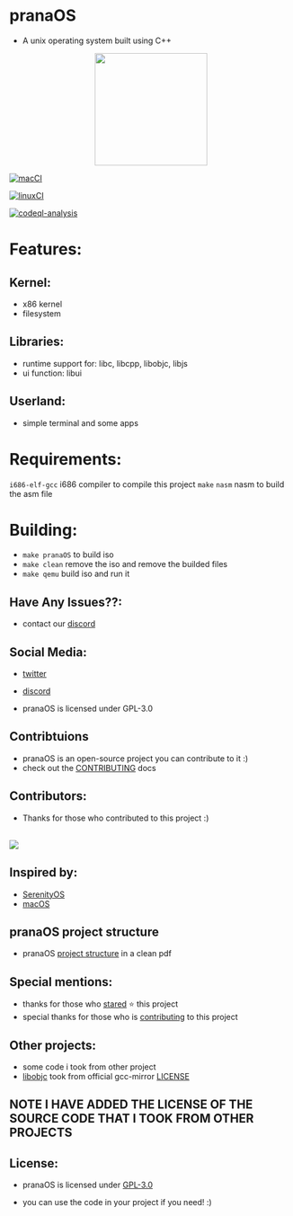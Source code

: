 # pranaOS
- A unix operating system built using C++

<p align="center">
<img src="https://raw.githubusercontent.com/pranaOS/pranaOS/master/imgs/eagle.jpeg" width="200" height="200">
</p>

[![macCI](https://github.com/pranaOS/pranaOS/actions/workflows/macos.yml/badge.svg?branch=master)](https://github.com/pranaOS/pranaOS/actions/workflows/macos.yml)

[![linuxCI](https://github.com/pranaOS/pranaOS/actions/workflows/linux.yml/badge.svg?branch=master)](https://github.com/pranaOS/pranaOS/actions/workflows/linux.yml)

[![codeql-analysis](https://github.com/pranaOS/pranaOS/actions/workflows/codeql-analysis.yml/badge.svg?branch=master)](https://github.com/pranaOS/pranaOS/actions/workflows/codeql-analysis.yml)

# Features:
## Kernel:
- x86 kernel
- filesystem

## Libraries:
- runtime support for: libc, libcpp, libobjc, libjs
- ui function: libui

## Userland:
- simple terminal and some apps

# Requirements:
```i686-elf-gcc``` i686 compiler to compile this project
```make``` 
```nasm``` nasm to build the asm file

# Building:
- ```make pranaOS``` to build iso
- ```make clean``` remove the iso and remove the builded files 
- ```make qemu``` build iso and run it

## Have Any Issues??:
- contact our [discord](https://discord.gg/XmpBTmy9Bz)

## Social Media:
- [twitter](https://twitter.com/os_prana)
- [discord](https://discord.gg/XmpBTmy9Bz)

- pranaOS is licensed under GPL-3.0

## Contribtuions
- pranaOS is an open-source project you can contribute to it :)
- check out the [CONTRIBUTING](CONTRIBUTING.md) docs


## Contributors:
- Thanks for those who contributed to this project :)
<br>
 <a href="https://github.com/pranaOS/pranaOS/graphs/contributors">
   <img src="https://contributors-img.web.app/image?repo=pranaOS/pranaOS" />
</a>

## Inspired by:
- [SerenityOS](https://github.com/SerenityOS/Serenity)
- [macOS](https://github.com/apple/darwin-xnu)

## pranaOS project structure
- pranaOS [project structure](https://github.com/pranaOS/pranaOS/blob/master/imgs/pranaOS%20Project%20Structure.pdf) in a clean pdf

## Special mentions:
- thanks for those who [stared](https://github.com/pranaOS/pranaOS/stargazers) ⭐ this project
- special thanks for those who is [contributing](https://github.com/pranaOS/pranaOS/graphs/contributors) to this project

## Other projects:
- some code i took from other project
- [libobjc](https://github.com/pranaOS/pranaOS/tree/master/libs/libobjc) took from official gcc-mirror [LICENSE](https://github.com/pranaOS/pranaOS/blob/master/libs/libobjc/COPYING)

## NOTE I HAVE ADDED THE LICENSE OF THE SOURCE CODE THAT I TOOK FROM OTHER PROJECTS

## License:
- pranaOS is licensed under [GPL-3.0](https://github.com/pranaOS/pranaOS/blob/master/LICENSE)

- you can use the code in your project if you need! :)

